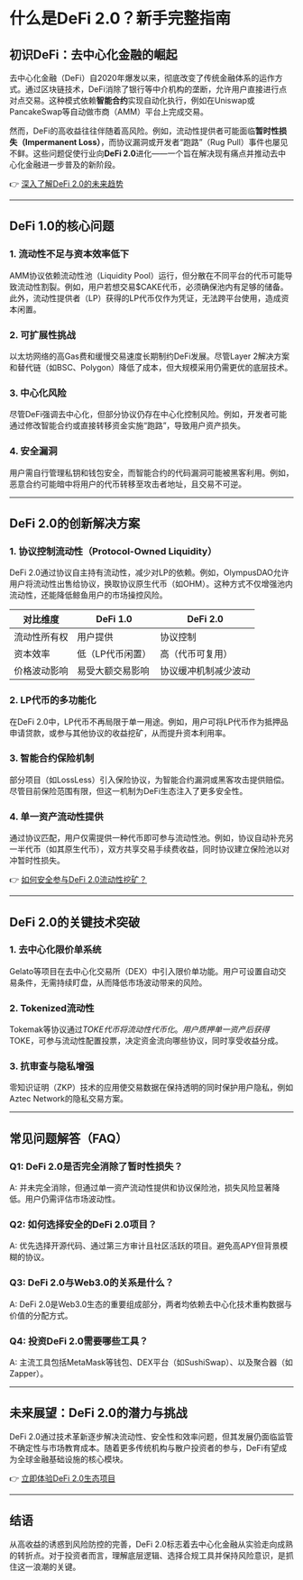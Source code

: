 # 什么是DeFi 2.0？新手完整指南  

## 初识DeFi：去中心化金融的崛起  

去中心化金融（DeFi）自2020年爆发以来，彻底改变了传统金融体系的运作方式。通过区块链技术，DeFi消除了银行等中介机构的垄断，允许用户直接进行点对点交易。这种模式依赖**智能合约**实现自动化执行，例如在Uniswap或PancakeSwap等自动做市商（AMM）平台上完成交易。  

然而，DeFi的高收益往往伴随着高风险。例如，流动性提供者可能面临**暂时性损失（Impermanent Loss）**，而协议漏洞或开发者“跑路”（Rug Pull）事件也屡见不鲜。这些问题促使行业向**DeFi 2.0**进化——一个旨在解决现有痛点并推动去中心化金融进一步普及的新阶段。  

👉 [深入了解DeFi 2.0的未来趋势](https://bit.ly/okx_welcome)  

---

## DeFi 1.0的核心问题  

### 1. **流动性不足与资本效率低下**  
AMM协议依赖流动性池（Liquidity Pool）运行，但分散在不同平台的代币可能导致流动性割裂。例如，用户若想交易$CAKE代币，必须确保池内有足够的储备。此外，流动性提供者（LP）获得的LP代币仅作为凭证，无法跨平台使用，造成资本闲置。  

### 2. **可扩展性挑战**  
以太坊网络的高Gas费和缓慢交易速度长期制约DeFi发展。尽管Layer 2解决方案和替代链（如BSC、Polygon）降低了成本，但大规模采用仍需更优的底层技术。  

### 3. **中心化风险**  
尽管DeFi强调去中心化，但部分协议仍存在中心化控制风险。例如，开发者可能通过修改智能合约或直接转移资金实施“跑路”，导致用户资产损失。  

### 4. **安全漏洞**  
用户需自行管理私钥和钱包安全，而智能合约的代码漏洞可能被黑客利用。例如，恶意合约可能暗中将用户的代币转移至攻击者地址，且交易不可逆。  

---

## DeFi 2.0的创新解决方案  

### 1. **协议控制流动性（Protocol-Owned Liquidity）**  
DeFi 2.0通过协议自主持有流动性，减少对LP的依赖。例如，OlympusDAO允许用户将流动性出售给协议，换取协议原生代币（如OHM）。这种方式不仅增强池内流动性，还能降低鲸鱼用户的市场操控风险。  

| 对比维度         | DeFi 1.0                | DeFi 2.0                  |  
|------------------|-------------------------|---------------------------|  
| 流动性所有权     | 用户提供                | 协议控制                  |  
| 资本效率         | 低（LP代币闲置）        | 高（代币可复用）          |  
| 价格波动影响     | 易受大额交易影响        | 协议缓冲机制减少波动      |  

### 2. **LP代币的多功能化**  
在DeFi 2.0中，LP代币不再局限于单一用途。例如，用户可将LP代币作为抵押品申请贷款，或参与其他协议的收益挖矿，从而提升资本利用率。  

### 3. **智能合约保险机制**  
部分项目（如LossLess）引入保险协议，为智能合约漏洞或黑客攻击提供赔偿。尽管目前保险范围有限，但这一机制为DeFi生态注入了更多安全性。  

### 4. **单一资产流动性提供**  
通过协议匹配，用户仅需提供一种代币即可参与流动性池。例如，协议自动补充另一半代币（如其原生代币），双方共享交易手续费收益，同时协议建立保险池以对冲暂时性损失。  

👉 [如何安全参与DeFi 2.0流动性挖矿？](https://bit.ly/okx_welcome)  

---

## DeFi 2.0的关键技术突破  

### 1. **去中心化限价单系统**  
Gelato等项目在去中心化交易所（DEX）中引入限价单功能。用户可设置自动交易条件，无需持续盯盘，从而降低市场波动带来的风险。  

### 2. **Tokenized流动性**  
Tokemak等协议通过$TOKE代币将流动性代币化。用户质押单一资产后获得$TOKE，可参与流动性配置投票，决定资金流向哪些协议，同时享受收益分成。  

### 3. **抗审查与隐私增强**  
零知识证明（ZKP）技术的应用使交易数据在保持透明的同时保护用户隐私，例如Aztec Network的隐私交易方案。  

---

## 常见问题解答（FAQ）  

### Q1: DeFi 2.0是否完全消除了暂时性损失？  
A: 并未完全消除，但通过单一资产流动性提供和协议保险池，损失风险显著降低。用户仍需评估市场波动性。  

### Q2: 如何选择安全的DeFi 2.0项目？  
A: 优先选择开源代码、通过第三方审计且社区活跃的项目。避免高APY但背景模糊的协议。  

### Q3: DeFi 2.0与Web3.0的关系是什么？  
A: DeFi 2.0是Web3.0生态的重要组成部分，两者均依赖去中心化技术重构数据与价值的分配方式。  

### Q4: 投资DeFi 2.0需要哪些工具？  
A: 主流工具包括MetaMask等钱包、DEX平台（如SushiSwap）、以及聚合器（如Zapper）。  

---

## 未来展望：DeFi 2.0的潜力与挑战  

DeFi 2.0通过技术革新逐步解决流动性、安全性和效率问题，但其发展仍面临监管不确定性与市场教育成本。随着更多传统机构与散户投资者的参与，DeFi有望成为全球金融基础设施的核心模块。  

👉 [立即体验DeFi 2.0生态项目](https://bit.ly/okx_welcome)  

---

## 结语  

从高收益的诱惑到风险防控的完善，DeFi 2.0标志着去中心化金融从实验走向成熟的转折点。对于投资者而言，理解底层逻辑、选择合规工具并保持风险意识，是抓住这一浪潮的关键。